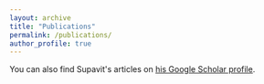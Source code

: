 ```yaml
---
layout: archive
title: "Publications"
permalink: /publications/
author_profile: true
---
```


You can also find Supavit's articles on <a href="https://scholar.google.co.th/citations?hl=en&user=i4dWU4cAAAAJ&view_op=list_works&sortby=pubdate">his Google Scholar profile</a>.